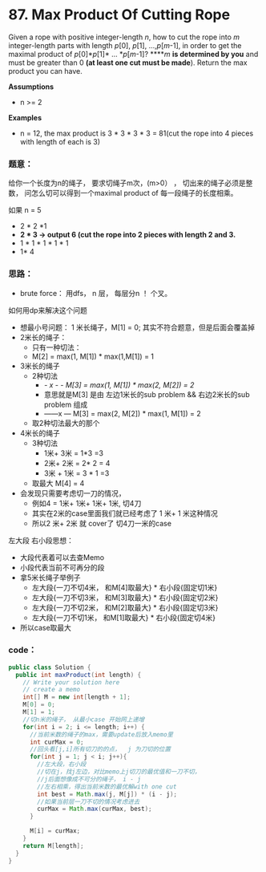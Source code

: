 # 87. Max Product Of Cutting Rope



Given a rope with positive integer-length _n_, how to cut the rope into _m_ integer-length parts with length _p_\[0\], _p_\[1\], ...,_p_\[_m_-1\], in order to get the maximal product of _p_\[0\]\*_p_\[1\]\* ... \*_p_\[_m_-1\]? ****_m_ **is determined by you** and must be greater than 0 **\(at least one cut must be made**\). Return the max product you can have.

**Assumptions**

* n &gt;= 2

**Examples**

* n = 12, the max product is 3 \* 3 \* 3 \* 3 = 81\(cut the rope into 4 pieces with length of each is 3\)

### 题意：

给你一个长度为n的绳子， 要求切绳子m次，\(m&gt;0） ， 切出来的绳子必须是整数， 问怎么切可以得到一个maximal product of 每一段绳子的长度相乘。

如果 n = 5 

* 2 \* 2 \*1 
* **2 \* 3    -&gt; output 6 \(cut the rope into 2 pieces with length 2 and 3.** 
* 1 \* 1 \* 1 \* 1 \* 1
* 1\* 4 

### 思路：

* brute force： 用dfs， n 层， 每层分n ！ 个叉。

如何用dp来解决这个问题

* 想最小号问题： 1 米长绳子，M\[1\] = 0;  其实不符合题意，但是后面会覆盖掉
* 2米长的绳子：
  * 只有一种切法：
  * M\[2\] = max\(1, M\[1\]\) \* max\(1,M\[1\]\) = 1
* 3米长的绳子
  * 2种切法
    *  _- x - -  M\[3\] = max\(1, M\[1\]\) \* max\(2, M\[2\]\) = 2_   
    * 意思就是M\[3\] 是由 左边1米长的sub problem && 右边2米长的sub problem 组成
    * ——x — M\[3\] = max\(2, M\[2\]\) \* max\(1, M\[1\]\) = 2
  * 取2种切法最大的那个
* 4米长的绳子
  * 3种切法
    * 1米+ 3米 = 1\*3 =3
    * 2米+ 2米 = 2\* 2 = 4
    * 3米 + 1米 = 3 \* 1 =3 
  * 取最大 M\[4\] = 4 
* 会发现只需要考虑切一刀的情况，
  * 例如4 = 1米+ 1米+ 1米+ 1米, 切4刀
  * 其实在2米的case里面我们就已经考虑了 1 米+ 1 米这种情况
  * 所以2 米+ 2米 就 cover了 切4刀一米的case

左大段 右小段思想：

* 大段代表着可以去查Memo
* 小段代表当前不可再分的段
* 拿5米长绳子举例子
  * 左大段{一刀不切4米， 和M\[4\]取最大}  \* 右小段{固定切1米}
  * 左大段{一刀不切3米， 和M\[3\]取最大}  \* 右小段{固定切2米}
  * 左大段{一刀不切2米， 和M\[2\]取最大}  \* 右小段{固定切3米}
  * 左大段{一刀不切1米， 和M\[1\]取最大}  \* 右小段{固定切4米}
* 所以case取最大



### code：

```java
public class Solution {
  public int maxProduct(int length) {
    // Write your solution here
    // create a memo
    int[] M = new int[length + 1];
    M[0] = 0;
    M[1] = 1;
    //切n米的绳子， 从最小case 开始网上递增
    for(int i = 2; i <= length; i++) {
      //当前米数的绳子的max，需要update后放入memo里
      int curMax = 0;
      //回头看[j,i]所有切刀的的点，  j 为刀切的位置
      for(int j = 1; j < i; j++){
        //左大段，右小段
        //切在j，找j左边，对比memo上j切刀的最优值和一刀不切， 
        //j后面想像成不可分的绳子， i - j
        //左右相乘，得出当前米数的最优解with one cut
        int best = Math.max(j, M[j]) * (i - j);
        //如果当前层一刀不切的情况考虑进去
        curMax = Math.max(curMax, best);
      }

      M[i] = curMax;
    }
    return M[length];
  }
}

```

